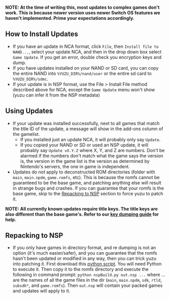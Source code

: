 **NOTE: At the time of writing this, most updates to complex games don't work. This is because newer version uses newer Switch OS features we haven't implemented. Prime your expectations accordingly.**

## How to Install Updates

- If you have an update in NCA format, click `File`, then `Install file to NAND...`, select your update NCA, and then in the drop down box select `Game Update`. If you get an error, double check you encryption keys and dump.
- If you have updates installed on your NAND or SD card, you can copy the entire NAND into `%YUZU_DIR%/nand/user` or the entire sd card to `%YUZU_DIR%/sdmc`.
- If your update is in NSP format, use the File > Install File method described above for NCA, except the `Game Update` menu won't show (yuzu can infer it from the NSP metadata)

## Using Updates

- If your update was installed successfully, next to all games that match the title ID of the update, a message will show in the add-ons column of the gamelist.
    - If you installed just an update NCA, it will probably only say `Update`.
    - If you copied your NAND or SD or used an NSP update, it will probably say `Update vX.Y.Z` where X, Y, and Z are numbers. Don't be alarmed if the numbers don't match what the game says the version is, the version in the game list is the version as determined by Nintendo's servers, the one in game is independent.
- Updates do *not* apply to deconstructed ROM directories (folder with `main`, `main.npdm`, `game.romfs`, etc). This is because the romfs cannot be guaranteed to be the base game, and patching anything else will result in strange bugs and crashes. If you can guarantee that your romfs is the base game, skip to the [Repacking to NSP](#repacking-to-nsp) section to force yuzu to patch it.

**NOTE: All currently known updates require title keys. The title keys are also different than the base game's. Refer to our [key dumping guide](https://github.com/yuzu-emu/yuzu/wiki/Dumping-Decryption-Keys-from-a-Switch-Console) for help.**

## Repacking to NSP

- If you only have games in directory format, and re dumping is not an option (it's much easier/safer), and you can guarantee that the romfs hasn't been updated or modified in any way, then you can trick yuzu into patching it. First download this [python script](https://github.com/CVFireDragon/nspBuild/releases/latest). You will need Python to execute it. Then copy it to the romfs directory and execute the following in command prompt: `python nspBuild.py out.nsp ...` where ... are the names of all the game files in the dir (`main`, `main.npdm`, `sdk`, `rtld`, `subsdk*`, and `game.romfs`). Then `out.nsp` will contain your packed games and updates will apply to it.